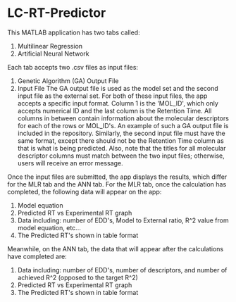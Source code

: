# LC-RT-Predictor
This MATLAB application has two tabs called:
  1) Multilinear Regression
  2) Artificial Neural Network
  
Each tab accepts two .csv files as input files:
  1) Genetic Algorithm (GA) Output File
  2) Input File
The GA output file is used as the model set and the second input file as the external set. For both of these input files, the app accepts a specific input format. Column 1 is the 'MOL_ID', which only accepts numerical ID and the last column is the Retention Time. All columns in between contain information about the molecular descriptors for each of the rows or MOL_ID's. An example of such a GA output file is included in the repository. Similarly, the second input file must have the same format, except there should not be the Retention Time column as that is what is being predicted. Also, note that the titles for all molecular descriptor columns must match between the two input files; otherwise, users will receive an error message. 

Once the input files are submitted, the app displays the results, which differ for the MLR tab and the ANN tab. For the MLR tab, once the calculation has completed, the following data will appear on the app:
  1) Model equation
  2) Predicted RT vs Experimental RT graph
  3) Data including: number of EDD's, Model to External ratio, R^2 value from model equation, etc...
  4) The Predicted RT's shown in table format
  
Meanwhile, on the ANN tab, the data that will appear after the calculations have completed are:
  1) Data including: number of EDD's, number of descriptors, and number of achieved R^2 (opposed to the target R^2)
  2) Predicted RT vs Experimental RT graph
  3) The Predicted RT's shown in table format
